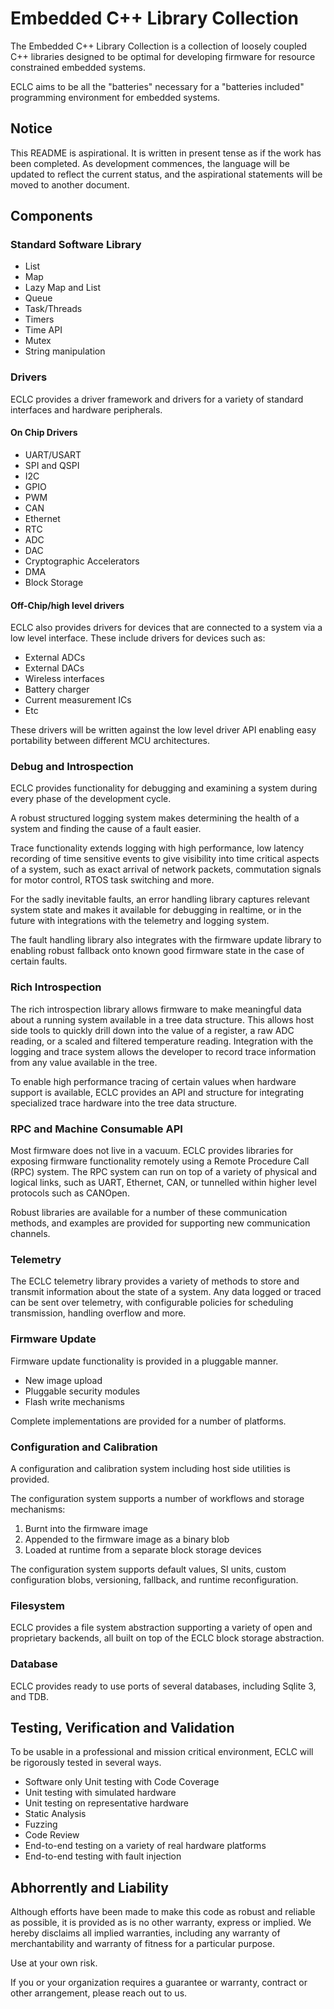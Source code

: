 # Embedded C++ Library Collection


The Embedded C++ Library Collection is a collection of loosely coupled C++ libraries designed to be optimal for
developing firmware for resource constrained embedded systems.

ECLC aims to be all the "batteries" necessary for a "batteries included" programming environment for embedded systems.

## Notice
This README is aspirational. It is written in present tense as if the work has been completed. As development commences, the language will be updated to reflect the current status, and the aspirational statements will be moved to another document.

## Components

### Standard Software Library
 - List
 - Map
 - Lazy Map and List
 - Queue
 - Task/Threads
 - Timers
 - Time API
 - Mutex
 - String manipulation

### Drivers
ECLC provides a driver framework and drivers for a variety of standard interfaces and hardware peripherals. 

#### On Chip Drivers
 - UART/USART
 - SPI and QSPI
 - I2C
 - GPIO
 - PWM
 - CAN
 - Ethernet
 - RTC
 - ADC
 - DAC
 - Cryptographic Accelerators
 - DMA
 - Block Storage

#### Off-Chip/high level drivers
ECLC also provides drivers for devices that are connected to a system via a low level interface. 
These include drivers for devices such as:
 - External ADCs
 - External DACs
 - Wireless interfaces
 - Battery charger
 - Current measurement ICs
 - Etc

These drivers will be written against the low level driver API enabling easy portability between different MCU architectures.

### Debug and Introspection
ECLC provides functionality for debugging and examining a system during 
every phase of the development cycle.

A robust structured logging system makes determining the health of a system and finding the cause of a fault easier.

Trace functionality extends logging with high performance, low latency recording of time sensitive events to give visibility into time critical aspects of a system, such as exact arrival of network packets, commutation signals for motor control, RTOS task switching and more.

For the sadly inevitable faults, an error handling library captures relevant system state and makes it available for debugging in realtime, or in the future with integrations with the telemetry and logging system. 

The fault handling library also integrates with the firmware update library to enabling robust fallback onto known good firmware state in the case of certain faults.

### Rich Introspection 
The rich introspection library allows firmware to make meaningful data about a running system available in a tree data structure. This allows host side tools to quickly drill down into the value of a register, a raw ADC reading, or a scaled and filtered temperature reading. Integration with the logging and trace system allows the developer to record trace information from any value available in the tree.

To enable high performance tracing of certain values when hardware support is available, ECLC provides an API and structure for integrating specialized trace hardware into the tree data structure.

### RPC and Machine Consumable API

Most firmware does not live in a vacuum. ECLC provides libraries for exposing firmware functionality remotely using a Remote Procedure Call (RPC) system. The RPC system can run on top of a variety of physical and logical links, such as UART, Ethernet, CAN, or tunnelled within higher level protocols such as CANOpen. 

Robust libraries are available for a number of these communication methods, and examples are provided for supporting new communication channels.

### Telemetry
The ECLC telemetry library provides a variety of methods to store and transmit information about the state of a system. Any data logged or traced can be sent over telemetry, with configurable policies for scheduling transmission, handling overflow and more. 

### Firmware Update

Firmware update functionality is provided in a pluggable manner.
    
 - New image upload
 - Pluggable security modules
 - Flash write mechanisms

Complete implementations are provided for a number of platforms.

### Configuration and Calibration
A configuration and calibration system including host side utilities is provided.

The configuration system supports a number of workflows and storage mechanisms:
1) Burnt into the firmware image
2) Appended to the firmware image as a binary blob
3) Loaded at runtime from a separate block storage devices

The configuration system supports default values, SI units, custom configuration blobs, versioning, fallback, and runtime reconfiguration.

### Filesystem
ECLC provides a file system abstraction supporting a variety of open and proprietary backends, all built on top of the ECLC block storage abstraction.

### Database

ECLC provides ready to use ports of several databases, including Sqlite 3, and TDB.

## Testing, Verification and Validation

To be usable in a professional and mission critical environment, ECLC will be rigorously tested in several ways.

 - Software only Unit testing with Code Coverage
 - Unit testing with simulated hardware
 - Unit testing on representative hardware
 - Static Analysis
 - Fuzzing
 - Code Review
 - End-to-end testing on a variety of real hardware platforms
 - End-to-end testing with fault injection

## Abhorrently and Liability

Although efforts have been made to make this code as robust and reliable as possible, it is provided as is no
other warranty, express or implied. We hereby disclaims all implied warranties, including any warranty of
merchantability and warranty of fitness for a particular purpose.

Use at your own risk.

If you or your organization requires a guarantee or warranty, contract or other arrangement, please reach out to us.

